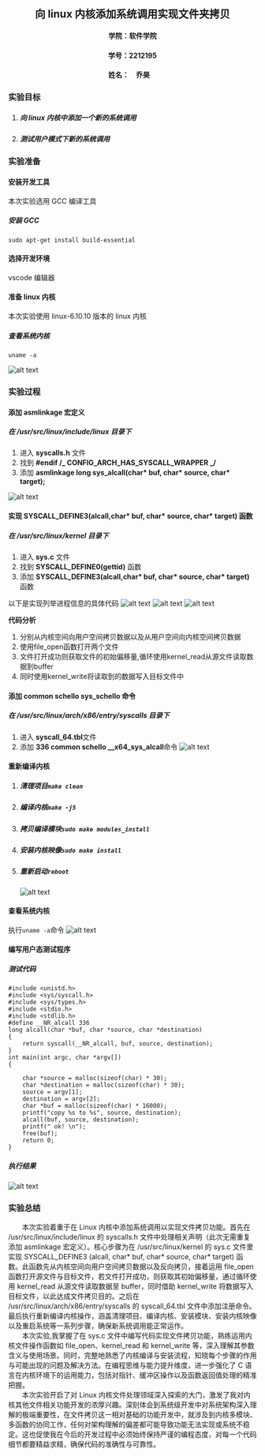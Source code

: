 ## <center>向 linux 内核添加系统调用实现文件夹拷贝</center>

#### <center>学院：软件学院</center>

#### <center>学号：2212195</center>

#### <center>姓名：&emsp;乔昊&emsp;</center>

### 实验目标

1. ##### 向 linux 内核中添加一个新的系统调用
2. ##### 测试用户模式下新的系统调用

### 实验准备

#### 安装开发工具

本次实验选用 GCC 编译工具

##### 安装 GCC

```
sudo apt-get install build-essential
```

#### 选择开发环境

vscode 编辑器

#### 准备 linux 内核

本次实验使用 linux-6.10.10 版本的 linux 内核

##### 查看系统内核

```
uname -a
```
![alt text](p2.png)

### 实验过程

#### 添加 asmlinkage 宏定义

##### 在 **/usr/src/linux/include/linux** 目录下

1. 进入 **syscalls.h** 文件
2. 找到 **#endif /_ CONFIG_ARCH_HAS_SYSCALL_WRAPPER _/**
3. 添加 __asmlinkage long sys_alcall(char* buf, char* source, char\* target);__

![alt text](syscall.png)

#### 实现 SYSCALL_DEFINE3(alcall,char* buf, char* source, char\* target) 函数

##### 在 **/usr/src/linux/kernel** 目录下

1. 进入 **sys.c** 文件
2. 找到 **SYSCALL_DEFINE0(gettid)** 函数
3. 添加 __SYSCALL_DEFINE3(alcall,char* buf, char* source, char\* target)__ 函数

以下是实现列举进程信息的具体代码
![alt text](sysc1.png)
![alt text](sysc2.png)
![alt text](sysc3.png)

**代码分析**
1. 分别从内核空间向用户空间拷贝数据以及从用户空间向内核空间拷贝数据
2. 使用file_open函数打开两个文件
3. 文件打开成功则获取文件的初始偏移量,循环使用kernel_read从源文件读取数据到buffer
4. 同时使用kernel_write将读取到的数据写入目标文件中

#### 添加 common schello sys_schello 命令

##### 在 **/usr/src/linux/arch/x86/entry/syscalls** 目录下

1. 进入 **syscall_64.tbl**文件
2. 添加 **336 common schello \_\_x64_sys_alcall**命令
   ![alt text](tbl.png)

#### 重新编译内核

1. ##### 清理项目`make clean`
2. ##### 编译内核`make -j5`
3. ##### 拷贝编译模块`sudo make modules_install`
4. ##### 安装内核映像`sudo make install`
5. ##### 重新启动`reboot`
   ![alt text](p1.png)

#### 查看系统内核

执行`uname -a`命令
![alt text](p2.png)

#### 编写用户态测试程序

##### 测试代码

```
#include <unistd.h>
#include <sys/syscall.h>
#include <sys/types.h>
#include <stdio.h>
#include <stdlib.h>
#define __NR_alcall 336
long alcall(char *buf, char *source, char *destination)
{
    return syscall(__NR_alcall, buf, source, destination);
}
int main(int argc, char *argv[])
{

    char *source = malloc(sizeof(char) * 30);
    char *destination = malloc(sizeof(char) * 30);
    source = argv[1];
    destination = argv[2];
    char *buf = malloc(sizeof(char) * 16000);
    printf("copy %s to %s", source, destination);
    alcall(buf, source, destination);
    printf(" ok! \n");
    free(buf);
    return 0;
}
```

##### 执行结果

![alt text](copytest.png)

### 实验总结

&emsp;&emsp;本次实验着重于在 Linux 内核中添加系统调用以实现文件拷贝功能。首先在 /usr/src/linux/include/linux 的 syscalls.h 文件中处理相关声明（此次无需重复添加 asmlinkage 宏定义）。核心步骤为在 /usr/src/linux/kernel 的 sys.c 文件里实现 SYSCALL_DEFINE3 (alcall, char* buf, char* source, char* target) 函数。此函数先从内核空间向用户空间拷贝数据以及反向拷贝，接着运用 file_open 函数打开源文件与目标文件，若文件打开成功，则获取其初始偏移量，通过循环使用 kernel_read 从源文件读取数据至 buffer，同时借助 kernel_write 将数据写入目标文件，以此达成文件拷贝目的。之后在 /usr/src/linux/arch/x86/entry/syscalls 的 syscall_64.tbl 文件中添加注册命令。最后执行重新编译内核操作，涵盖清理项目、编译内核、安装模块、安装内核映像以及重启系统等一系列步骤，确保新系统调用能正常运作。<br/>
&emsp;&emsp;本次实验,我掌握了在 sys.c 文件中编写代码实现文件拷贝功能，熟练运用内核文件操作函数如 file_open、kernel_read 和 kernel_write 等，深入理解其参数含义与使用场景。同时，完整地熟悉了内核编译与安装流程，知晓每个步骤的作用与可能出现的问题及解决方法。在编程思维与能力提升维度，进一步强化了 C 语言在内核环境下的运用能力，包括对指针、缓冲区操作以及函数返回值处理的精准把握。<br/>
&emsp;&emsp;本次实验开启了对 Linux 内核文件处理领域深入探索的大门，激发了我对内核其他文件相关功能开发的浓厚兴趣。深刻体会到系统级开发中对系统架构深入理解的极端重要性，在文件拷贝这一相对基础的功能开发中，就涉及到内核多模块、多函数的协同工作，任何对架构理解的偏差都可能导致功能无法实现或系统不稳定。这也促使我在今后的开发过程中必须始终保持严谨的编程态度，对每一个代码细节都要精益求精，确保代码的准确性与可靠性。<br/>
